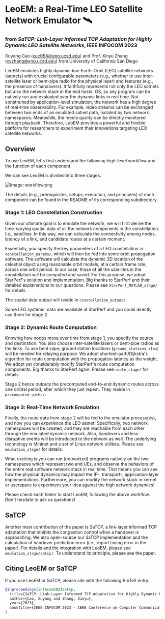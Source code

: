 # LeoEM: a Real-Time LEO Satellite Network Emulator 🛰️

### from *SaTCP: Link-Layer Informed TCP Adaptation for Highly Dynamic LEO Satellite Networks*, IEEE INFOCOM 2023

Xuyang Cao ([xuc054@eng.ucsd.edu](mailto:xuc054@eng.ucsd.edu)) and Prof. Xinyu Zhang ([xyzhang@eng.ucsd.edu](mailto:xyzhang@eng.ucsd.edu)) from University of California San Diego

LeoEM emulates highly dynamic low-Earth-Orbit (LEO) satellite networks (satnets) with crucial configurable parameters (e.g., whether to use inter-satellite laser or bent-pipe radio for the physical layer) and features (e.g., the presence of handovers). It faithfully represents not only the LEO satnets but also the network stack in the end hosts' OS, so any program can be natively run and evaluated over the dynamic links in real time. Not constrained by application-level simulation, the network has a high degree of real-time observability. For example, video streams can be exchanged between two ends of an emulated satnet path, isolated by two network namespaces. Meanwhile, the media quality can be directly monitored through playback. Therefore, LeoEM provides a powerful and flexible platform for researchers to experiment their innovations targeting LEO satellite networks.

## Overview

To use LeoEM, let's first understand the following high-level workflow and the function of each component. 

We can see LeoEM is divided into three stages. 

![Image: workflow.png](https://github.com/XuyangCaoUCSD/LeoEM/blob/main/workflow.png)

The details (e.g., prerequisites, setups, execution, and principles) of each component can be found in the README of its corresponding subdirectory.

### Stage 1: LEO Constellation Construction

Given our ultimate goal is to emulate the network, we will first derive the time-varying spatial data of all the network components in the constellation. I.e., satellites. In this way, we can calculate the connectivity among nodes, latency of a link, and candidate routes at a certain moment.

Essentially, you specify the key parameters of a LEO constellation in `constellation_params/`, which will then be fed into some orbit propogation software. The software will calculate the dynamic 3D location of the celestial object using reasonable orbit models, at a certain frame rate, across one orbit period. In our case, those of all the satellites in the constellation will be computed and saved. For this purpose, we adopt StarPerf's solution and implementation. Big thanks to StarPerf and their detailed explainations to our questions. Please see `StarPerf_MATLAB_stage/` for details.

The spatial data output will reside in `constellation_output/`. 

Some LEO systems' data are available at StarPerf and you could directly use them for stage 2.

### Stage 2: Dynamic Route Computation

Knowing how nodes move over time from stage 1, you specify the source and destination. You also choose inter-satellite lasers or bent-pipe radios as the links. To use bent-pipe, ground station locations (`ground_stations.xlsx`) will be needed for relaying purpose. We adopt shortest-path/Dijkstra's algorithm for route computation with the propogation latency as the weight. We adopt yet considerably modify StarPerf's route computation components. Big thanks to StarPerf again. Please see `route_stage/` for details.

Stage 2 hence outputs the precomputed end-to-end dynamic routes across one oribtal period, after which they just repeat. They reside in `precomputed_paths/`.

### Stage 3: Real-Time Network Emulation 

Finally, the route data from stage 2 will be fed to the emulator process(es), and now you can *experience* the LEO satnet! Specifically, two network namespaces will be created, and they are reachable from each other through the emulated dynamic network. Also, handovers and less-disruptive events will be introduced to the network as well. The underlying technology is Mininet and a set of Linux network utilities. Please see `emulation_stage/` for details.

What exciting is you can run (networked) programs natively on the two namespaces which represent two end UEs, and observe the behaviors of the entire real software network stack in real time. That means you can see how the physical dynamics may impact the IP-, transport-, application-layer implementations. Furthermore, you can modify the network stack in kernel or userspace to experiment your idea against the high network dynamics!

Please check each folder to start LeoEM, following the above workflow. Don't hesitate to ask us questions! 

## SaTCP

Another main contribution of the paper is SaTCP, a link-layer informed TCP adaptation that inhibits the congestion control when a handover is approaching. We also open-source our SaTCP implementation and the calculation of handover prediction error (i.e., report timing error in the paper). For details and the integration with LeoEM, please see `emulation_stage/satcp/`. To understand its principle, please see the paper.

## Citing LeoEM or SaTCP
If you use LeoEM or SaTCP, please cite with the following BibTeX entry.
```bibtex
@inproceedings{infocom2023satcp,
  title={SaTCP: Link-Layer Informed TCP Adaptation for Highly Dynamic LEO Satellite Networks,
  author={Cao, Xuyang and Zhang, Xinyu},
  year={2023},
  booktitle={IEEE INFOCOM 2023 - IEEE Conference on Computer Communications},
}
```























